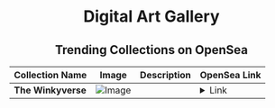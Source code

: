 <div align="center">

# Digital Art Gallery

## Trending Collections on OpenSea

| Collection Name                       | Image                                                                                     | Description                       | OpenSea Link                                                                                          |
|---------------------------------------|-------------------------------------------------------------------------------------------|-----------------------------------|--------------------------------------------------------------------------------------------------------|
| **The Winkyverse** | ![Image](https://i.seadn.io/s/raw/files/1bccd0b7e665c04d30a9d0464f9042fe.png?w=500&auto=format?w=200&auto=format) |  | <details><summary>Link</summary>[The Winkyverse](https://opensea.io/collection/the-winkyverse-1)</details> |

</div>